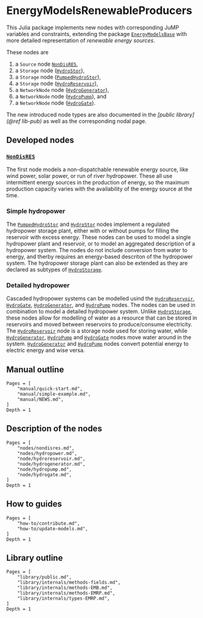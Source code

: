 # EnergyModelsRenewableProducers

This Julia package implements new nodes with corresponding JuMP variables and constraints, extending the package [`EnergyModelsBase`](https://energymodelsx.github.io/EnergyModelsBase.jl/) with more detailed representation of *renewable energy sources*.

These nodes are

1. a `Source` node [`NonDisRES`](@ref),
2. a `Storage` node ([`HydroStor`](@ref)),
3. a `Storage` node ([`PumpedHydroStor`](@ref)),
4. a `Storage` node ([`HydroReservoir`](@ref)),
5. a `NetworkNode` node ([`HydroGenerator`](@ref)),
6. a `NetworkNode` node ([`HydroPump`](@ref)), and
7. a `NetworkNode` node ([`HydroGate`](@ref)).

The new introduced node types are also documented in the *[public library](@ref lib-pub)* as well as the corresponding nodal page.

## Developed nodes

### [`NonDisRES`](@ref)

The first node models a non-dispatchable renewable energy source, like wind power, solar power, or run of river hydropower.
These all use intermittent energy sources in the production of energy, so the maximum production capacity varies with the availability of the energy source at the time.

### Simple hydropower

The [`PumpedHydroStor`](@ref) and [`HydroStor`](@ref) nodes implement a regulated hydropower storage plant, either with or without pumps for filling the reservoir with excess energy. These nodes can be used to model a single hydropower plant and reservoir, or to model an aggregated description of a hydropower system. The nodes do not include conversion from water to energy, and therby requires an energy-based descriton of the hydropower system.
The hydropower storage plant can also be extended as they are declared as subtypes of [`HydroStorage`](@ref). 

### Detailed hydropower

Cascaded hydropower systems can be modelled usind the [`HydroReservoir`](@ref), [`HydroGate`](@ref), [`HydroGenerator`](@ref), and [`HydroPump`](@ref) nodes. 
The nodes can be used in combination to model a detailed hydropower system. Unlike [`HydroStorage`](@ref), these nodes allow for modelling of water as a resource that can be stored in reservoirs and moved between reservoirs to produce/consume electricity. 
The [`HydroReservoir`](@ref) node is a storage node used for storing water, while [`HydroGenerator`](@ref), [`HydroPump`](@ref) and [`HydroGate`](@ref) nodes move water around in the system. 
[`HydroGenerator`](@ref) and [`HydroPump`](@ref) nodes convert potential energy to electric energy and wise versa. 

## Manual outline

```@contents
Pages = [
    "manual/quick-start.md",
    "manual/simple-example.md",
    "manual/NEWS.md",
]
Depth = 1
```

## Description of the nodes

```@contents
Pages = [
    "nodes/nondisres.md",
    "nodes/hydropower.md",
    "node/hydroreservoir.md",
    "node/hydrogenerator.md",
    "node/hydropump.md",
    "node/hydrogate.md",
]
Depth = 1
```

## How to guides

```@contents
Pages = [
    "how-to/contribute.md",
    "how-to/update-models.md",
]
Depth = 1
```

## Library outline

```@contents
Pages = [
    "library/public.md",
    "library/internals/methods-fields.md",
    "library/internals/methods-EMB.md",
    "library/internals/methods-EMRP.md",
    "library/internals/types-EMRP.md",
]
Depth = 1
```
